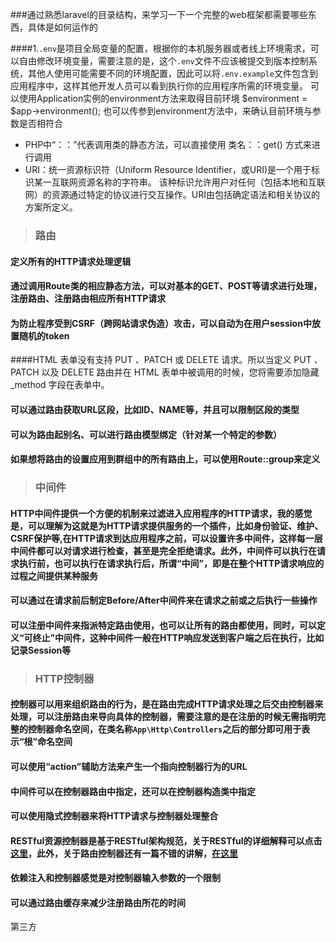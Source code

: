 ###通过熟悉laravel的目录结构，来学习一下一个完整的web框架都需要哪些东西，具体是如何运作的


####1.`.env`是项目全局变量的配置，根据你的本机服务器或者线上环境需求，可以自由修改环境变量，需要注意的是，这个`.env`文件不应该被提交到版本控制系统，其他人使用可能需要不同的环境配置，因此可以将`.env.example`文件包含到应用程序中，这样其他开发人员可以看到执行你的应用程序所需的环境变量。
	可以使用Application实例的environment方法来取得目前环境
	$environment = $app->environment();
	也可以传参到environment方法中，来确认目前环境与参数是否相符合

* PHP中“：：”代表调用类的静态方法，可以直接使用 类名：：get() 方式来进行调用 
* URI：统一资源标识符（Uniform Resource Identifier，或URI)是一个用于标识某一互联网资源名称的字符串。 该种标识允许用户对任何（包括本地和互联网）的资源通过特定的协议进行交互操作。URI由包括确定语法和相关协议的方案所定义。


> ### 路由

#### 定义所有的HTTP请求处理逻辑
#### 通过调用Route类的相应静态方法，可以对基本的GET、POST等请求进行处理，注册路由、注册路由相应所有HTTP请求
#### 为防止程序受到CSRF（跨网站请求伪造）攻击，可以自动为在用户session中放置随机的token
####HTML 表单没有支持 PUT 、PATCH 或 DELETE 请求。所以当定义 PUT 、PATCH 以及 DELETE 路由并在 HTML 表单中被调用的时候，您将需要添加隐藏 _method 字段在表单中。
#### 可以通过路由获取URL区段，比如ID、NAME等，并且可以限制区段的类型
#### 可以为路由起别名、可以进行路由模型绑定（针对某一个特定的参数）
#### 如果想将路由的设置应用到群组中的所有路由上，可以使用Route::group来定义


> ### 中间件

#### HTTP中间件提供一个方便的机制来过滤进入应用程序的HTTP请求，我的感觉是，可以理解为这就是为HTTP请求提供服务的一个插件，比如身份验证、维护、CSRF保护等,在HTTP请求到达应用程序之前，可以设置许多中间件，这样每一层中间件都可以对请求进行检查，甚至是完全拒绝请求。此外，中间件可以执行在请求执行前，也可以执行在请求执行后，所谓“中间”，即是在整个HTTP请求响应的过程之间提供某种服务
#### 可以通过在请求前后制定Before/After中间件来在请求之前或之后执行一些操作
#### 可以注册中间件来指派特定路由使用，也可以让所有的路由都使用，同时，可以定义“可终止”中间件，这种中间件一般在HTTP响应发送到客户端之后在执行，比如记录Session等


> ### HTTP控制器

#### 控制器可以用来组织路由的行为，是在路由完成HTTP请求处理之后交由控制器来处理，可以注册路由来导向具体的控制器，需要注意的是在注册的时候无需指明完整的控制器命名空间，在类名称`App\Http\Controllers`之后的部分即可用于表示“根”命名空间
#### 可以使用“action”辅助方法来产生一个指向控制器行为的URL
#### 中间件可以在控制器路由中指定，还可以在控制器构造类中指定
#### 可以使用隐式控制器来将HTTP请求与控制器处理整合
#### RESTful资源控制器是基于RESTful架构规范，关于RESTful的详细解释可以点击[这里](http://www.ruanyifeng.com/blog/2011/09/restful.html)，此外，关于路由控制器还有一篇不错的讲解，[在这里](https://phphub.org/topics/688)
#### 依赖注入和控制器感觉是对控制器输入参数的一个限制
#### 可以通过路由缓存来减少注册路由所花的时间

第三方